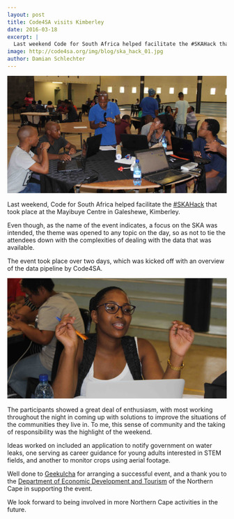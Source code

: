 ```yaml
---
layout: post
title: Code4SA visits Kimberley
date: 2016-03-18
excerpt: |
  Last weekend Code for South Africa helped facilitate the #SKAHack that took place at the Mayibuye Centre in Galeshewe, Kimberley.
image: http://code4sa.org/img/blog/ska_hack_01.jpg
author: Damian Schlechter
---
```


<img src="/img/blog/ska_hack_01.jpg">

Last weekend, Code for South Africa helped facilitate the [#SKAHack](https://twitter.com/hashtag/SKAHack) that took place at the Mayibuye Centre in Galeshewe, Kimberley.

Even though, as the name of the event indicates, a focus on the SKA was intended, the theme was opened to any topic on the day, so as not to tie the attendees down with the complexities of dealing with the data that was available.

The event took place over two days, which was kicked off with an overview of the data pipeline by Code4SA.

<img src="/img/blog/ska_hack_02.jpg">

The participants showed a great deal of enthusiasm, with most working throughout the night in coming up with solutions to improve the situations of the communities they live in. To me, this sense of community and the taking of responsibility was the highlight of the weekend.

Ideas worked on included an application to notify government on water leaks, one serving as career guidance for young adults interested in STEM fields, and another to monitor crops using aerial footage.

Well done to [Geekulcha](http://geekulcha.com/) for arranging a successful event, and a thank you to the [Department of Economic Development and Tourism](http://economic.ncape.gov.za/) of the Northern Cape in supporting the event.

We look forward to being involved in more Northern Cape activities in the future.

